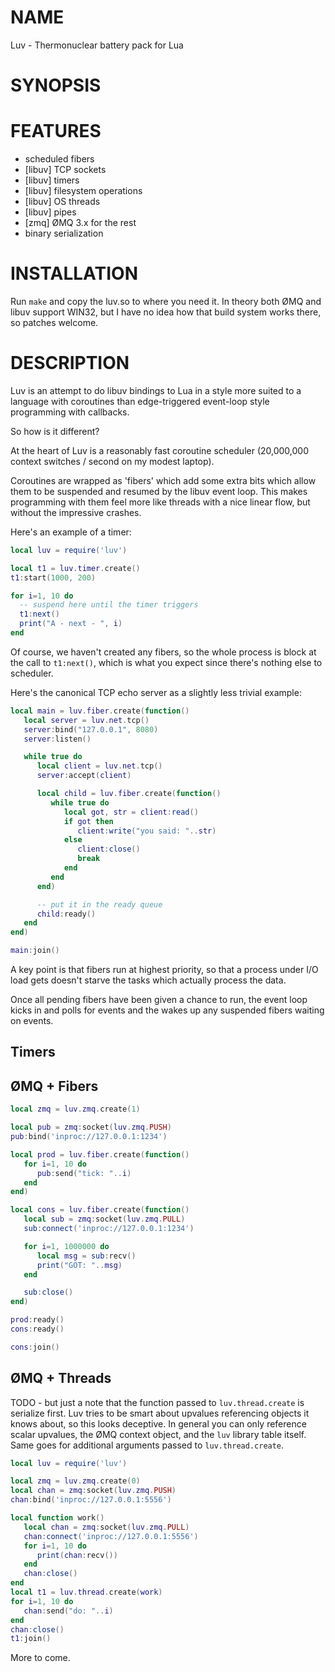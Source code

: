 # NAME

Luv - Thermonuclear battery pack for Lua

# SYNOPSIS

# FEATURES

* scheduled fibers
* [libuv] TCP sockets
* [libuv] timers
* [libuv] filesystem operations
* [libuv] OS threads
* [libuv] pipes
* [zmq] ØMQ 3.x for the rest 
* binary serialization

# INSTALLATION

Run `make` and copy the luv.so to where you need it. In
theory both ØMQ and libuv support WIN32, but I have no
idea how that build system works there, so patches welcome.

# DESCRIPTION

Luv is an attempt to do libuv bindings to Lua in a style more
suited to a language with coroutines than edge-triggered
event-loop style programming with callbacks.

So how is it different?

At the heart of Luv is a reasonably fast coroutine scheduler
(20,000,000 context switches / second on my modest laptop).

Coroutines are wrapped as 'fibers' which add some extra bits
which allow them to be suspended and resumed by the libuv event
loop. This makes programming with them feel more like threads
with a nice linear flow, but without the impressive crashes.

Here's an example of a timer:

```Lua
local luv = require('luv')

local t1 = luv.timer.create()
t1:start(1000, 200)

for i=1, 10 do
  -- suspend here until the timer triggers
  t1:next()
  print("A - next - ", i)
end
```

Of course, we haven't created any fibers, so the whole process
is block at the call to `t1:next()`, which is what you expect
since there's nothing else to scheduler.

Here's the canonical TCP echo server as a slightly less trivial
example:

```Lua
local main = luv.fiber.create(function()
   local server = luv.net.tcp()
   server:bind("127.0.0.1", 8080)
   server:listen()

   while true do
      local client = luv.net.tcp()
      server:accept(client)

      local child = luv.fiber.create(function()
         while true do
            local got, str = client:read()
            if got then
               client:write("you said: "..str)
            else
               client:close()
               break
            end
         end
      end)

      -- put it in the ready queue
      child:ready()
   end
end)

main:join()
```

A key point is that fibers run at highest priority, so that a process
under I/O load gets doesn't starve the tasks which actually process
the data.

Once all pending fibers have been given a chance to run, the
event loop kicks in and polls for events and the wakes up
any suspended fibers waiting on events.

## Timers
 
## ØMQ + Fibers

```Lua
local zmq = luv.zmq.create(1)

local pub = zmq:socket(luv.zmq.PUSH)
pub:bind('inproc://127.0.0.1:1234')

local prod = luv.fiber.create(function()
   for i=1, 10 do
      pub:send("tick: "..i)
   end
end)

local cons = luv.fiber.create(function()
   local sub = zmq:socket(luv.zmq.PULL)
   sub:connect('inproc://127.0.0.1:1234')

   for i=1, 1000000 do
      local msg = sub:recv()
      print("GOT: "..msg)
   end

   sub:close()
end)

prod:ready()
cons:ready()

cons:join()
```

## ØMQ + Threads

TODO - but just a note that the function passed to `luv.thread.create`
is serialize first. Luv tries to be smart about upvalues referencing
objects it knows about, so this looks deceptive. In general you can
only reference scalar upvalues, the ØMQ context object, and the `luv`
library table itself. Same goes for additional arguments passed to
`luv.thread.create`.

```Lua
local luv = require('luv')

local zmq = luv.zmq.create(0)
local chan = zmq:socket(luv.zmq.PUSH)
chan:bind('inproc://127.0.0.1:5556')

local function work()
   local chan = zmq:socket(luv.zmq.PULL)
   chan:connect('inproc://127.0.0.1:5556')
   for i=1, 10 do
      print(chan:recv())
   end 
   chan:close()
end
local t1 = luv.thread.create(work)
for i=1, 10 do
   chan:send("do: "..i)
end
chan:close()
t1:join()
```

More to come.
